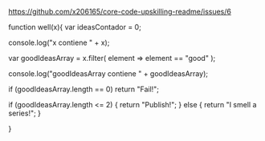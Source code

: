 https://github.com/x206165/core-code-upskilling-readme/issues/6


function well(x){
  var ideasContador = 0; 
  
  console.log("x contiene " + x);
  
  var goodIdeasArray = x.filter(
    element => element == "good"
  );
  
  console.log("goodIdeasArray contiene " + goodIdeasArray);
  
  if (goodIdeasArray.length == 0) return "Fail!";
  
  if (goodIdeasArray.length <= 2) {
    return "Publish!";
  } else {
    return "I smell a series!";
  }  

}

